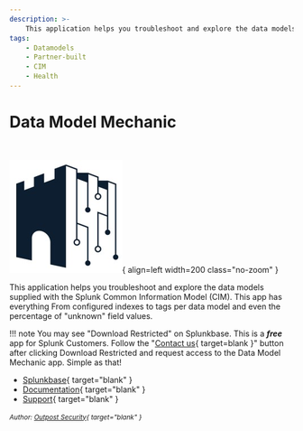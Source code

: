 ```yaml
---
description: >-
    This application helps you troubleshoot and explore the data models supplied with the Splunk Common Information Model (CIM).
tags:
    - Datamodels
    - Partner-built
    - CIM
    - Health
---
```


# Data Model Mechanic

``` markdown title=""
    
```

<div class="result" markdown>

![Data Model Mechanic Logo](../../assets/outpost-security.jpg){ align=left width=200 class="no-zoom" }

This application helps you troubleshoot and explore the data models supplied with the Splunk Common Information Model (CIM). This app has everything From configured indexes to tags per data model and even the percentage of "unknown" field values.

!!! note
    You may see "Download Restricted" on Splunkbase. This is a _**free**_ app for Splunk Customers. Follow the "[Contact us](https://www.outpost-security.com/contact){ target=blank }" button after clicking Download Restricted and request access to the Data Model Mechanic app. Simple as that!

- [Splunkbase](https://splunkbase.splunk.com/app/6430){ target="blank" }
- [Documentation](https://splunkbase.splunk.com/app/6430){ target="blank" }
- [Support](https://splunkbase.splunk.com/app/6430){ target="blank" }

<small>_Author: [Outpost Security](https://outpost-security.com/){ target="blank" }_</small>

</div>
